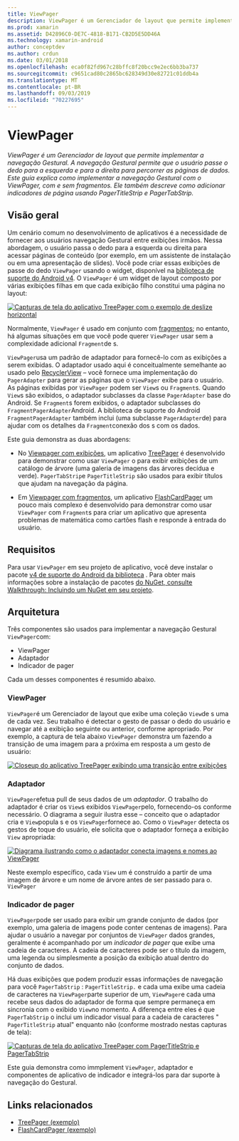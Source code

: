 ```yaml
---
title: ViewPager
description: ViewPager é um Gerenciador de layout que permite implementar a navegação Gestural. A navegação Gestural permite que o usuário passe o dedo para a esquerda e para a direita para percorrer as páginas de dados. Este guia explica como implementar a navegação Gestural com o ViewPager, com e sem fragmentos. Ele também descreve como adicionar indicadores de página usando PagerTitleStrip e PagerTabStrip.
ms.prod: xamarin
ms.assetid: D42896C0-DE7C-4818-B171-CB2D5E5DD46A
ms.technology: xamarin-android
author: conceptdev
ms.author: crdun
ms.date: 03/01/2018
ms.openlocfilehash: eca0f82fd967c28bffc8f20bcc9e2ec6bb3ba737
ms.sourcegitcommit: c9651cad80c2865bc628349d30e82721c01ddb4a
ms.translationtype: MT
ms.contentlocale: pt-BR
ms.lasthandoff: 09/03/2019
ms.locfileid: "70227695"
---
```

# <a name="viewpager"></a>ViewPager

_ViewPager é um Gerenciador de layout que permite implementar a navegação Gestural. A navegação Gestural permite que o usuário passe o dedo para a esquerda e para a direita para percorrer as páginas de dados. Este guia explica como implementar a navegação Gestural com o ViewPager, com e sem fragmentos. Ele também descreve como adicionar indicadores de página usando PagerTitleStrip e PagerTabStrip._

 
## <a name="overview"></a>Visão geral

Um cenário comum no desenvolvimento de aplicativos é a necessidade de fornecer aos usuários navegação Gestural entre exibições irmãos. Nessa abordagem, o usuário passa o dedo para a esquerda ou direita para acessar páginas de conteúdo (por exemplo, em um assistente de instalação ou em uma apresentação de slides). Você pode criar essas exibições de passe do dedo `ViewPager` usando o widget, disponível na [biblioteca de suporte do Android v4](https://www.nuget.org/packages/Xamarin.Android.Support.v4/). O `ViewPager` é um widget de layout composto por várias exibições filhas em que cada exibição filho constitui uma página no layout: 

[![Capturas de tela do aplicativo TreePager com o exemplo de deslize horizontal](images/01-intro-sml.png)](images/01-intro.png#lightbox)

Normalmente, `ViewPager` é usado em conjunto com [fragmentos](~/android/platform/fragments/index.md); no entanto, há algumas situações em que você pode querer `ViewPager` usar sem a complexidade adicional `Fragment`de s.

`ViewPager`usa um padrão de adaptador para fornecê-lo com as exibições a serem exibidas. O adaptador usado aqui é conceitualmente semelhante ao usado pelo [RecyclerView](~/android/user-interface/layouts/recycler-view/index.md) &ndash; você fornece uma implementação do `PagerAdapter` para gerar as páginas que o `ViewPager` exibe para o usuário. As páginas exibidas por `ViewPager` podem ser `View`s ou `Fragment`s. Quando `View`s são exibidos, o adaptador subclasses da classe `PagerAdapter` base do Android. Se `Fragment`s forem exibidos, o adaptador subclasses do `FragmentPagerAdapter`Android. A biblioteca de suporte do Android `FragmentPagerAdapter` também inclui (uma subclasse `PagerAdapter`de) para ajudar com os detalhes da `Fragment`conexão dos s com os dados. 

Este guia demonstra as duas abordagens: 

- No [Viewpager com exibições](~/android/user-interface/controls/view-pager/viewpager-and-views.md), um aplicativo [TreePager](https://docs.microsoft.com/samples/xamarin/monodroid-samples/userinterface-treepager) é desenvolvido para demonstrar como usar `ViewPager` o para exibir exibições de um catálogo de árvore (uma galeria de imagens das árvores decídua e verde). 
    `PagerTabStrip`e `PagerTitleStrip` são usados para exibir títulos que ajudam na navegação da página.

- Em [Viewpager com fragmentos](~/android/user-interface/controls/view-pager/viewpager-and-fragments.md), um aplicativo [FlashCardPager](https://docs.microsoft.com/samples/xamarin/monodroid-samples/userinterface-flashcardpager) um pouco mais complexo é desenvolvido para demonstrar como usar `ViewPager` com `Fragment`s para criar um aplicativo que apresenta problemas de matemática como cartões flash e responde à entrada do usuário. 


## <a name="requirements"></a>Requisitos

Para usar `ViewPager` em seu projeto de aplicativo, você deve instalar o pacote [v4 de suporte do Android da biblioteca](https://www.nuget.org/packages/Xamarin.Android.Support.v4/) . Para obter mais informações sobre a instalação de pacotes [do NuGet, consulte Walkthrough: Incluindo um NuGet em seu projeto](https://docs.microsoft.com/visualstudio/mac/nuget-walkthrough). 

 
## <a name="architecture"></a>Arquitetura

Três componentes são usados para implementar a navegação Gestural `ViewPager`com:

- ViewPager
- Adaptador
- Indicador de pager

Cada um desses componentes é resumido abaixo.



### <a name="viewpager"></a>ViewPager

`ViewPager`é um Gerenciador de layout que exibe uma coleção `View`de s uma de cada vez. Seu trabalho é detectar o gesto de passar o dedo do usuário e navegar até a exibição seguinte ou anterior, conforme apropriado. Por exemplo, a captura de tela abaixo `ViewPager` demonstra um fazendo a transição de uma imagem para a próxima em resposta a um gesto de usuário: 

[![Closeup do aplicativo TreePager exibindo uma transição entre exibições](images/02-transition-sml.png)](images/02-transition.png#lightbox)


### <a name="adapter"></a>Adaptador

`ViewPager`efetua pull de seus dados de um *adaptador*. O trabalho do adaptador é criar os `View`s exibidos `ViewPager`pelo, fornecendo-os conforme necessário. O diagrama a seguir ilustra esse &ndash; conceito que o adaptador cria e `View`popula s e os `ViewPager`fornece ao. Como o `ViewPager` detecta os gestos de toque do usuário, ele solicita que o adaptador forneça a exibição `View` apropriada: 

[![Diagrama ilustrando como o adaptador conecta imagens e nomes ao ViewPager](images/03-adapter-sml.png)](images/03-adapter.png#lightbox)

Neste exemplo específico, cada `View` um é construído a partir de uma imagem de árvore e um nome de árvore antes de ser passado para o. `ViewPager` 



### <a name="pager-indicator"></a>Indicador de pager

`ViewPager`pode ser usado para exibir um grande conjunto de dados (por exemplo, uma galeria de imagens pode conter centenas de imagens). Para ajudar o usuário a navegar por conjuntos de `ViewPager` dados grandes, geralmente é acompanhado por um *indicador de pager* que exibe uma cadeia de caracteres. A cadeia de caracteres pode ser o título da imagem, uma legenda ou simplesmente a posição da exibição atual dentro do conjunto de dados. 

Há duas exibições que podem produzir essas informações de navegação para você `PagerTabStrip` : `PagerTitleStrip.` e cada uma exibe uma cadeia de caracteres na `ViewPager`parte superior de um, `ViewPager`e cada uma recebe seus dados do adaptador de forma que sempre permaneça em sincronia com o exibido `View`no momento. A diferença entre eles é que `PagerTabStrip` o inclui um indicador visual para a cadeia de caracteres " `PagerTitleStrip` atual" enquanto não (conforme mostrado nestas capturas de tela): 

[![Capturas de tela do aplicativo TreePager com PagerTitleStrip e PagerTabStrip](images/04-comparison-sml.png)](images/04-comparison.png#lightbox)

Este guia demonstra como immplement `ViewPager`, adaptador e componentes de aplicativo de indicador e integrá-los para dar suporte à navegação do Gestural. 



## <a name="related-links"></a>Links relacionados

- [TreePager (exemplo)](https://docs.microsoft.com/samples/xamarin/monodroid-samples/userinterface-treepager)
- [FlashCardPager (exemplo)](https://docs.microsoft.com/samples/xamarin/monodroid-samples/userinterface-flashcardpager)
